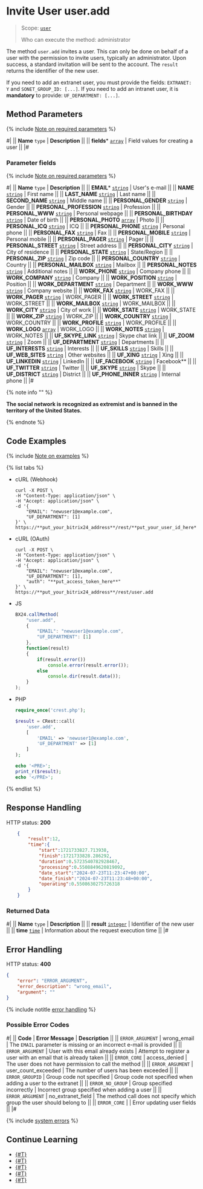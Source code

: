 # Invite User user.add

> Scope: [`user`](../scopes/permissions.md)
>
> Who can execute the method: administrator

The method `user.add` invites a user. This can only be done on behalf of a user with the permission to invite users, typically an administrator. Upon success, a standard invitation will be sent to the account. The `result` returns the identifier of the new user.

If you need to add an extranet user, you must provide the fields: `EXTRANET: Y` and `SONET_GROUP_ID: [...]`. If you need to add an intranet user, it is **mandatory** to provide: `UF_DEPARTMENT: [...]`.

## Method Parameters

{% include [Note on required parameters](../../_includes/required.md) %}

#|
|| **Name**
`type` | **Description** ||
|| **fields***
[`array`](../data-types.md) | Field values for creating a user ||
|#

### Parameter fields

{% include [Note on required parameters](../../_includes/required.md) %}

#|
|| **Name**
`type` | **Description** ||
|| **EMAIL***
[`string`](../data-types.md) | User's e-mail ||
|| **NAME**
[`string`](../data-types.md) | First name ||
|| **LAST_NAME**
[`string`](../data-types.md) | Last name ||
|| **SECOND_NAME**
[`string`](../data-types.md) | Middle name ||
|| **PERSONAL_GENDER**
[`string`](../data-types.md) | Gender ||
|| **PERSONAL_PROFESSION**
[`string`](../data-types.md) | Profession ||
|| **PERSONAL_WWW**
[`string`](../data-types.md) | Personal webpage ||
|| **PERSONAL_BIRTHDAY**
[`string`](../data-types.md) | Date of birth ||
|| **PERSONAL_PHOTO**
[`array`](../data-types.md) | Photo ||
|| **PERSONAL_ICQ**
[`string`](../data-types.md) | ICQ ||
|| **PERSONAL_PHONE**
[`string`](../data-types.md) | Personal phone ||
|| **PERSONAL_FAX**
[`string`](../data-types.md) | Fax ||
|| **PERSONAL_MOBILE**
[`string`](../data-types.md) | Personal mobile ||
|| **PERSONAL_PAGER**
[`string`](../data-types.md) | Pager ||
|| **PERSONAL_STREET**
[`string`](../data-types.md) | Street address ||
|| **PERSONAL_CITY**
[`string`](../data-types.md) | City of residence ||
|| **PERSONAL_STATE**
[`string`](../data-types.md) | State/Region ||
|| **PERSONAL_ZIP**
[`string`](../data-types.md) | Zip code ||
|| **PERSONAL_COUNTRY**
[`string`](../data-types.md) | Country ||
|| **PERSONAL_MAILBOX**
[`string`](../data-types.md) | Mailbox ||
|| **PERSONAL_NOTES**
[`string`](../data-types.md) | Additional notes ||
|| **WORK_PHONE**
[`string`](../data-types.md) | Company phone ||
|| **WORK_COMPANY**
[`string`](../data-types.md) | Company ||
|| **WORK_POSITION**
[`string`](../data-types.md) | Position ||
|| **WORK_DEPARTMENT**
[`string`](../data-types.md) | Department ||
|| **WORK_WWW**
[`string`](../data-types.md) | Company website ||
|| **WORK_FAX**
[`string`](../data-types.md) | WORK_FAX ||
|| **WORK_PAGER**
[`string`](../data-types.md) | WORK_PAGER ||
|| **WORK_STREET**
[`string`](../data-types.md) | WORK_STREET ||
|| **WORK_MAILBOX**
[`string`](../data-types.md) | WORK_MAILBOX ||
|| **WORK_CITY**
[`string`](../data-types.md) | City of work ||
|| **WORK_STATE**
[`string`](../data-types.md) | WORK_STATE ||
|| **WORK_ZIP**
[`string`](../data-types.md) | WORK_ZIP ||
|| **WORK_COUNTRY**
[`string`](../data-types.md) | WORK_COUNTRY ||
|| **WORK_PROFILE**
[`string`](../data-types.md) | WORK_PROFILE ||
|| **WORK_LOGO**
[`array`](../data-types.md) | WORK_LOGO ||
|| **WORK_NOTES**
[`string`](../data-types.md) | WORK_NOTES ||
|| **UF_SKYPE_LINK**
[`string`](../data-types.md) | Skype chat link ||
|| **UF_ZOOM**
[`string`](../data-types.md) | Zoom ||
|| **UF_DEPARTMENT**
[`string`](../data-types.md) | Departments ||
|| **UF_INTERESTS**
[`string`](../data-types.md) | Interests ||
|| **UF_SKILLS**
[`string`](../data-types.md) | Skills ||
|| **UF_WEB_SITES**
[`string`](../data-types.md) | Other websites ||
|| **UF_XING**
[`string`](../data-types.md) | Xing ||
|| **UF_LINKEDIN**
[`string`](../data-types.md) | LinkedIn ||
|| **UF_FACEBOOK**
[`string`](../data-types.md) | Facebook** ||
|| **UF_TWITTER**
[`string`](../data-types.md) | Twitter ||
|| **UF_SKYPE**
[`string`](../data-types.md) | Skype ||
|| **UF_DISTRICT**
[`string`](../data-types.md) | District ||
|| **UF_PHONE_INNER**
[`string`](../data-types.md) | Internal phone ||
|#

{% note info "" %}

**The social network is recognized as extremist and is banned in the territory of the United States.**

{% endnote %}

## Code Examples

{% include [Note on examples](../../_includes/examples.md) %}

{% list tabs %}

- cURL (Webhook)

    ```curl
    curl -X POST \
    -H "Content-Type: application/json" \
    -H "Accept: application/json" \
    -d '{
        "EMAIL": "newuser1@example.com",
        "UF_DEPARTMENT": [1]
    }' \
    https://**put_your_bitrix24_address**/rest/**put_your_user_id_here**/**put_your_webhook_here**/user.add
    ```

- cURL (OAuth)

    ```curl
    curl -X POST \
    -H "Content-Type: application/json" \
    -H "Accept: application/json" \
    -d '{
        "EMAIL": "newuser1@example.com",
        "UF_DEPARTMENT": [1],
        "auth": "**put_access_token_here**"
    }' \
    https://**put_your_bitrix24_address**/rest/user.add
    ```

- JS

    ```js
    BX24.callMethod(
        "user.add",
        {
            "EMAIL": "newuser1@example.com",
            "UF_DEPARTMENT": [1]
        },
        function(result)
        {
            if(result.error())
                console.error(result.error());
            else
                console.dir(result.data());
        }
    );
    ```

- PHP

    ```php
    require_once('crest.php');

    $result = CRest::call(
        'user.add',
        [
            'EMAIL' => 'newuser1@example.com',
            'UF_DEPARTMENT' => [1]
        ]
    );

    echo '<PRE>';
    print_r($result);
    echo '</PRE>';
    ```

{% endlist %}

## Response Handling

HTTP status: **200**

```json
    {
        "result":12,
        "time":{
            "start":1721733827.713938,
            "finish":1721733828.286292,
            "duration":0.5723540782928467,
            "processing":0.5508849620819092,
            "date_start":"2024-07-23T11:23:47+00:00",
            "date_finish":"2024-07-23T11:23:48+00:00",
            "operating":0.5508630275726318
        }
    }
```

### Returned Data

#|
|| **Name**
`type` | **Description** ||
|| **result**
[`integer`](../data-types.md) | Identifier of the new user ||
|| **time**
[`time`](../data-types.md) | Information about the request execution time ||
|#

## Error Handling

HTTP status: **400**

```json
{
    "error": "ERROR_ARGUMENT",
    "error_description": "wrong_email",
    "argument": ""
}
```

{% include notitle [error handling](../../_includes/error-info.md) %}

### Possible Error Codes

#|
|| **Code** | **Error Message** | **Description** ||
|| `ERROR_ARGUMENT` | wrong_email | The `EMAIL` parameter is missing or an incorrect e-mail is provided ||
|| `ERROR_ARGUMENT` | User with this email already exists | Attempt to register a user with an email that is already taken ||
|| `ERROR_CORE` | access_denied | The user does not have permission to call the method ||
|| `ERROR_ARGUMENT` | user_count_exceeded | The number of users has been exceeded ||
|| `ERROR_GROUPID` | Group code not specified | Group code not specified when adding a user to the extranet ||
|| `ERROR_NO_GROUP` | Group specified incorrectly | Incorrect group specified when adding a user ||
|| `ERROR_ARGUMENT` | no_extranet_field | The method call does not specify which group the user should belong to ||
|| `ERROR_CORE` |  | Error updating user fields ||
|#

{% include [system errors](../../_includes/system-errors.md) %}

## Continue Learning

- [{#T}](./user-update.md)
- [{#T}](./user-get.md)
- [{#T}](./user-current.md)
- [{#T}](./user-search.md)
- [{#T}](./user-fields.md)